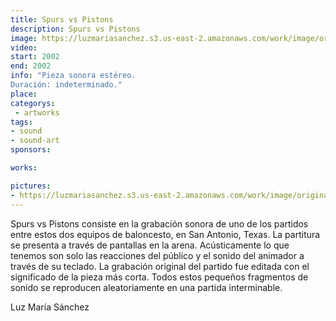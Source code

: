 ```yaml
---
title: Spurs vs Pistons
description: Spurs vs Pistons
image: https://luzmariasanchez.s3.us-east-2.amazonaws.com/work/image/original/spursvspistons.png
video: 
start: 2002
end: 2002
info: "Pieza sonora estéreo.
Duración: indeterminado."
place:
categorys:
 - artworks
tags:
- sound
- sound-art
sponsors:

works:

pictures:
- https://luzmariasanchez.s3.us-east-2.amazonaws.com/work/image/original/spursvspistons.png
---
```


Spurs vs Pistons consiste en la grabación sonora de uno de los partidos entre estos dos equipos de baloncesto, en San Antonio, Texas. La partitura se presenta a través de pantallas en la arena. Acústicamente lo que tenemos son solo las reacciones del público y el sonido del animador a través de su teclado. La grabación original del partido fue editada con el significado de la pieza más corta. Todos estos pequeños fragmentos de sonido se reproducen aleatoriamente en una partida interminable.

 

Luz María Sánchez